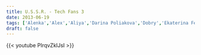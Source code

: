 ```yaml
---
title: U.S.S.R. - Tech Fans 3
date: 2013-06-19
tags: ['Alenka','Alex','Aliya','Darina Poliakova','Dobry','Ekaterina Fedorova','Fire Life','Fire Tigra','Maria','Malina','Marishka Rush','Matilda','Mike','Olga Solomakha','Rem','Tatiana Litvinova','Trish','USSR','Yana','Compilation']
draft: false
---
```

{{< youtube PIrqvZklJsI >}}

